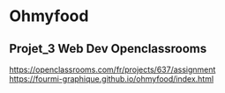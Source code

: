 # Ohmyfood
## Projet_3 Web Dev Openclassrooms
https://openclassrooms.com/fr/projects/637/assignment <br>
https://fourmi-graphique.github.io/ohmyfood/index.html
